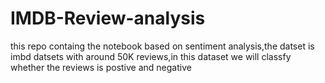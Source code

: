 # IMDB-Review-analysis
this repo containg the notebook based on sentiment analysis,the datset is imbd datsets with around 50K reviews,in this dataset we will classfy whether the reviews is postive and negative

